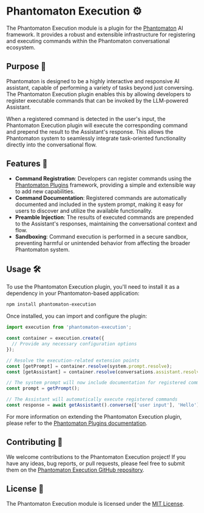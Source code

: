 # Phantomaton Execution ⚙️

The Phantomaton Execution module is a plugin for the [Phantomaton](https://github.com/phantomaton-ai/phantomaton) AI framework. It provides a robust and extensible infrastructure for registering and executing commands within the Phantomaton conversational ecosystem.

## Purpose 🎯

Phantomaton is designed to be a highly interactive and responsive AI assistant, capable of performing a variety of tasks beyond just conversing. The Phantomaton Execution plugin enables this by allowing developers to register executable commands that can be invoked by the LLM-powered Assistant.

When a registered command is detected in the user's input, the Phantomaton Execution plugin will execute the corresponding command and prepend the result to the Assistant's response. This allows the Phantomaton system to seamlessly integrate task-oriented functionality directly into the conversational flow.

## Features 🔧

- **Command Registration**: Developers can register commands using the [Phantomaton Plugins](https://github.com/phantomaton-ai/phantomaton-plugins) framework, providing a simple and extensible way to add new capabilities.
- **Command Documentation**: Registered commands are automatically documented and included in the system prompt, making it easy for users to discover and utilize the available functionality.
- **Preamble Injection**: The results of executed commands are prepended to the Assistant's responses, maintaining the conversational context and flow.
- **Sandboxing**: Command execution is performed in a secure sandbox, preventing harmful or unintended behavior from affecting the broader Phantomaton system.

## Usage 🛠️

To use the Phantomaton Execution plugin, you'll need to install it as a dependency in your Phantomaton-based application:

```bash
npm install phantomaton-execution
```

Once installed, you can import and configure the plugin:

```javascript
import execution from 'phantomaton-execution';

const container = execution.create({
  // Provide any necessary configuration options
});

// Resolve the execution-related extension points
const [getPrompt] = container.resolve(system.prompt.resolve);
const [getAssistant] = container.resolve(conversations.assistant.resolve);

// The system prompt will now include documentation for registered commands
const prompt = getPrompt();

// The Assistant will automatically execute registered commands
const response = await getAssistant().converse(['user input'], 'Hello');
```

For more information on extending the Phantomaton Execution plugin, please refer to the [Phantomaton Plugins documentation](https://github.com/phantomaton-ai/phantomaton-plugins#readme).

## Contributing 🤝

We welcome contributions to the Phantomaton Execution project! If you have any ideas, bug reports, or pull requests, please feel free to submit them on the [Phantomaton Execution GitHub repository](https://github.com/phantomaton-ai/phantomaton-execution).

## License 📜

The Phantomaton Execution module is licensed under the [MIT License](LICENSE).